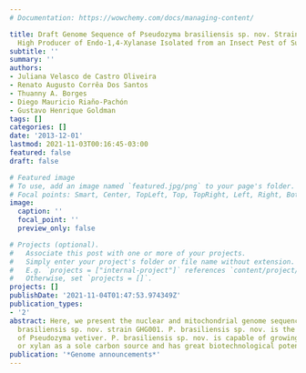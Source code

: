 ```yaml
---
# Documentation: https://wowchemy.com/docs/managing-content/

title: Draft Genome Sequence of Pseudozyma brasiliensis sp. nov. Strain GHG001, a
  High Producer of Endo-1,4-Xylanase Isolated from an Insect Pest of Sugarcane.
subtitle: ''
summary: ''
authors:
- Juliana Velasco de Castro Oliveira
- Renato Augusto Corrêa Dos Santos
- Thuanny A. Borges
- Diego Mauricio Riaño-Pachón
- Gustavo Henrique Goldman
tags: []
categories: []
date: '2013-12-01'
lastmod: 2021-11-03T00:16:45-03:00
featured: false
draft: false

# Featured image
# To use, add an image named `featured.jpg/png` to your page's folder.
# Focal points: Smart, Center, TopLeft, Top, TopRight, Left, Right, BottomLeft, Bottom, BottomRight.
image:
  caption: ''
  focal_point: ''
  preview_only: false

# Projects (optional).
#   Associate this post with one or more of your projects.
#   Simply enter your project's folder or file name without extension.
#   E.g. `projects = ["internal-project"]` references `content/project/deep-learning/index.md`.
#   Otherwise, set `projects = []`.
projects: []
publishDate: '2021-11-04T01:47:53.974349Z'
publication_types:
- '2'
abstract: Here, we present the nuclear and mitochondrial genome sequences of Pseudozyma
  brasiliensis sp. nov. strain GHG001. P. brasiliensis sp. nov. is the closest relative
  of Pseudozyma vetiver. P. brasiliensis sp. nov. is capable of growing on xylose
  or xylan as a sole carbon source and has great biotechnological potential.
publication: '*Genome announcements*'
---
```

